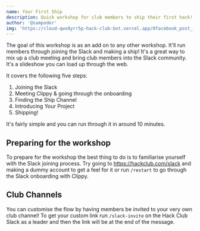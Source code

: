 ```yaml
---
name: Your First Ship
description: Quick workshop for club members to ship their first hack!
author: '@sampoder'
img: 'https://cloud-qwx0yrr5p-hack-club-bot.vercel.app/0facebook_post_-_1.png'
---
```


The goal of this workshop is as an add on to any other workshop. It'll run members through joining the Slack and making a ship! It's a great way to mix up a club meeting and bring club members into the Slack community. It's a slideshow you can load up through the web. 

It covers the following five steps:

1. Joining the Slack
2. Meeting Clippy & going through the onboarding
3. Finding the Ship Channel
4. Introducing Your Project
5. Shipping!

It's fairly simple and you can run through it in around 10 minutes.

## Preparing for the workshop

To prepare for the workshop the best thing to do is to familiarise yourself with the Slack joining process. Try going to https://hackclub.com/slack and making a dummy account to get a feel for it or run `/restart` to go through the Slack onboarding with Clippy. 

## Club Channels

You can customise the flow by having members be invited to your very own club channel! To get your custom link run `/slack-invite` on the Hack Club Slack as a leader and then the link will be at the end of the message.
